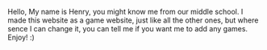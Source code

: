 Hello, My name is Henry, you might know me from our middle school. I made this website as a game website, just like all the other ones, but where sence I can change it, you can tell me if you want me to add any games. Enjoy! :)
